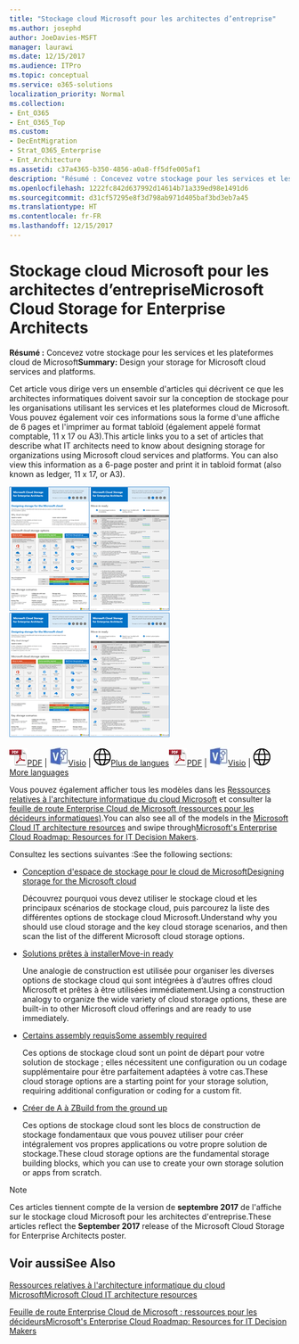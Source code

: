 ```yaml
---
title: "Stockage cloud Microsoft pour les architectes d’entreprise"
ms.author: josephd
author: JoeDavies-MSFT
manager: laurawi
ms.date: 12/15/2017
ms.audience: ITPro
ms.topic: conceptual
ms.service: o365-solutions
localization_priority: Normal
ms.collection:
- Ent_O365
- Ent_O365_Top
ms.custom:
- DecEntMigration
- Strat_O365_Enterprise
- Ent_Architecture
ms.assetid: c37a4365-b350-4856-a0a8-ff5dfe005af1
description: "Résumé : Concevez votre stockage pour les services et les plateformes cloud de Microsoft"
ms.openlocfilehash: 1222fc842d637992d14614b71a339ed98e1491d6
ms.sourcegitcommit: d31cf57295e8f3d798ab971d405baf3bd3eb7a45
ms.translationtype: HT
ms.contentlocale: fr-FR
ms.lasthandoff: 12/15/2017
---
```

# <a name="microsoft-cloud-storage-for-enterprise-architects"></a><span data-ttu-id="b6971-103">Stockage cloud Microsoft pour les architectes d’entreprise</span><span class="sxs-lookup"><span data-stu-id="b6971-103">Microsoft Cloud Storage for Enterprise Architects</span></span>

 <span data-ttu-id="b6971-104">**Résumé :** Concevez votre stockage pour les services et les plateformes cloud de Microsoft</span><span class="sxs-lookup"><span data-stu-id="b6971-104">**Summary:** Design your storage for Microsoft cloud services and platforms.</span></span>
  
<span data-ttu-id="b6971-p101">Cet article vous dirige vers un ensemble d'articles qui décrivent ce que les architectes informatiques doivent savoir sur la conception de stockage pour les organisations utilisant les services et les plateformes cloud de Microsoft. Vous pouvez également voir ces informations sous la forme d'une affiche de 6 pages et l'imprimer au format tabloïd (également appelé format comptable, 11 x 17 ou A3).</span><span class="sxs-lookup"><span data-stu-id="b6971-p101">This article links you to a set of articles that describe what IT architects need to know about designing storage for organizations using Microsoft cloud services and platforms. You can also view this information as a 6-page poster and print it in tabloid format (also known as ledger, 11 x 17, or A3).</span></span>
  
<span data-ttu-id="b6971-107">[![Image miniature représentant le modèle de stockage cloud Microsoft](images/0d4e2eb9-1109-4b3b-bf9e-2f3eff2e2cc4.png)  
](https://www.microsoft.com/download/details.aspx?id=49552)</span><span class="sxs-lookup"><span data-stu-id="b6971-107">[![Thumb image for Microsoft cloud storage model](images/0d4e2eb9-1109-4b3b-bf9e-2f3eff2e2cc4.png)  
          ](https://www.microsoft.com/download/details.aspx?id=49552)</span></span>
  
<span data-ttu-id="b6971-108">![Fichier PDF](images/ITPro_Other_PDFicon.png)[PDF](https://go.microsoft.com/fwlink/p/?linkid=842079) | ![Fichier Visio](images/ITPro_Other_VisioIcon.jpg)[Visio](https://go.microsoft.com/fwlink/p/?linkid=842080) | ![Affichage d'une page contenant des versions dans d'autres langues](images/e16c992d-b0f8-48ae-bf44-db7a9fcaab9e.png)[Plus de langues](https://www.microsoft.com/download/details.aspx?id=49552)</span><span class="sxs-lookup"><span data-stu-id="b6971-108">![PDF file](images/ITPro_Other_PDFicon.png)[PDF](https://go.microsoft.com/fwlink/p/?linkid=842079) | ![Visio file](images/ITPro_Other_VisioIcon.jpg)[Visio](https://go.microsoft.com/fwlink/p/?linkid=842080) | ![See a page with versions in additional languages](images/e16c992d-b0f8-48ae-bf44-db7a9fcaab9e.png)[More languages](https://www.microsoft.com/download/details.aspx?id=49552)</span></span>
  
<span data-ttu-id="b6971-109">Vous pouvez également afficher tous les modèles dans les [Ressources relatives à l'architecture informatique du cloud Microsoft](microsoft-cloud-it-architecture-resources.md) et consulter la [feuille de route Enterprise Cloud de Microsoft (ressources pour les décideurs informatiques)]((https://aka.ms/cloudarchitecture)).</span><span class="sxs-lookup"><span data-stu-id="b6971-109">You can also see all of the models in the [Microsoft Cloud IT architecture resources](microsoft-cloud-it-architecture-resources.md) and swipe through[Microsoft's Enterprise Cloud Roadmap: Resources for IT Decision Makers]((https://aka.ms/cloudarchitecture)).</span></span>
  
<span data-ttu-id="b6971-110">Consultez les sections suivantes :</span><span class="sxs-lookup"><span data-stu-id="b6971-110">See the following sections:</span></span>
  
- [<span data-ttu-id="b6971-111">Conception d'espace de stockage pour le cloud de Microsoft</span><span class="sxs-lookup"><span data-stu-id="b6971-111">Designing storage for the Microsoft cloud</span></span>](designing-storage-for-the-microsoft-cloud.md)
    
    <span data-ttu-id="b6971-112">Découvrez pourquoi vous devez utiliser le stockage cloud et les principaux scénarios de stockage cloud, puis parcourez la liste des différentes options de stockage cloud Microsoft.</span><span class="sxs-lookup"><span data-stu-id="b6971-112">Understand why you should use cloud storage and the key cloud storage scenarios, and then scan the list of the different Microsoft cloud storage options.</span></span>
    
- [<span data-ttu-id="b6971-113">Solutions prêtes à installer</span><span class="sxs-lookup"><span data-stu-id="b6971-113">Move-in ready</span></span>](move-in-ready.md)
    
    <span data-ttu-id="b6971-114">Une analogie de construction est utilisée pour organiser les diverses options de stockage cloud qui sont intégrées à d’autres offres cloud Microsoft et prêtes à être utilisées immédiatement.</span><span class="sxs-lookup"><span data-stu-id="b6971-114">Using a construction analogy to organize the wide variety of cloud storage options, these are built-in to other Microsoft cloud offerings and are ready to use immediately.</span></span>
    
- [<span data-ttu-id="b6971-115">Certains assembly requis</span><span class="sxs-lookup"><span data-stu-id="b6971-115">Some assembly required</span></span>](some-assembly-required.md)
    
    <span data-ttu-id="b6971-116">Ces options de stockage cloud sont un point de départ pour votre solution de stockage ; elles nécessitent une configuration ou un codage supplémentaire pour être parfaitement adaptées à votre cas.</span><span class="sxs-lookup"><span data-stu-id="b6971-116">These cloud storage options are a starting point for your storage solution, requiring additional configuration or coding for a custom fit.</span></span>
    
- [<span data-ttu-id="b6971-117">Créer de A à Z</span><span class="sxs-lookup"><span data-stu-id="b6971-117">Build from the ground up</span></span>](build-from-the-ground-up.md)
    
    <span data-ttu-id="b6971-118">Ces options de stockage cloud sont les blocs de construction de stockage fondamentaux que vous pouvez utiliser pour créer intégralement vos propres applications ou votre propre solution de stockage.</span><span class="sxs-lookup"><span data-stu-id="b6971-118">These cloud storage options are the fundamental storage building blocks, which you can use to create your own storage solution or apps from scratch.</span></span>
    
> [!NOTE]
> <span data-ttu-id="b6971-119">Ces articles tiennent compte de la version de **septembre 2017** de l'affiche sur le stockage cloud Microsoft pour les architectes d'entreprise.</span><span class="sxs-lookup"><span data-stu-id="b6971-119">These articles reflect the **September 2017** release of the Microsoft Cloud Storage for Enterprise Architects poster.</span></span>
  
## <a name="see-also"></a><span data-ttu-id="b6971-120">Voir aussi</span><span class="sxs-lookup"><span data-stu-id="b6971-120">See Also</span></span>

[<span data-ttu-id="b6971-121">Ressources relatives à l'architecture informatique du cloud Microsoft</span><span class="sxs-lookup"><span data-stu-id="b6971-121">Microsoft Cloud IT architecture resources</span></span>](microsoft-cloud-it-architecture-resources.md)

<span data-ttu-id="b6971-122">[Feuille de route Enterprise Cloud de Microsoft : ressources pour les décideurs]((https://sway.com/FJ2xsyWtkJc2taRD))</span><span class="sxs-lookup"><span data-stu-id="b6971-122">[Microsoft's Enterprise Cloud Roadmap: Resources for IT Decision Makers]((https://sway.com/FJ2xsyWtkJc2taRD))</span></span>



